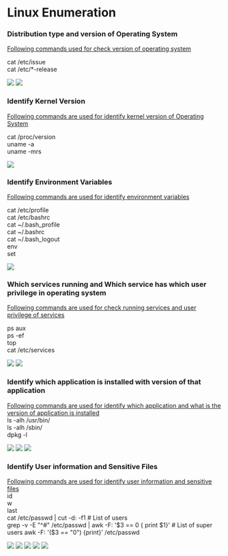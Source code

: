 # Linux Enumeration

### Distribution type and version of Operating System  
<ins>Following commands used for check version of operating system</ins> 

cat /etc/issue  
cat /etc/*-release  

![](https://github.com/pritessh/Linux-Enumeration/blob/master/images/1.JPG)
![](https://github.com/pritessh/Linux-Enumeration/blob/master/images/2.JPG)

### Identify Kernel Version  
<ins>Following commands are used for identify kernel version of Operating System</ins>

cat /proc/version  
uname -a  
uname -mrs

![](https://github.com/pritessh/Linux-Enumeration/blob/master/images/3.JPG)

### Identify Environment Variables  
<ins>Following commands are used for identify environment variables</ins>  

cat /etc/profile  
cat /etc/bashrc  
cat ~/.bash_profile  
cat ~/.bashrc  
cat ~/.bash_logout  
env  
set  

![](https://github.com/pritessh/Linux-Enumeration/blob/master/images/4.JPG)

### Which services running and Which service has which user privilege in operating system  
<ins>Following commands are used for check running services and user privilege of services </ins>

ps aux  
ps -ef  
top  
cat /etc/services  

![](https://github.com/pritessh/Linux-Enumeration/blob/master/images/5.JPG)
![](https://github.com/pritessh/Linux-Enumeration/blob/master/images/6.JPG)

### Identify which application is installed with version of that application  
<ins>Following commands are used for identify which application and what is the version of application is installed</ins>  
ls -alh /usr/bin/  
ls -alh /sbin/  
dpkg -l  

![](https://github.com/pritessh/Linux-Enumeration/blob/master/images/7.JPG)
![](https://github.com/pritessh/Linux-Enumeration/blob/master/images/8.JPG)
![](https://github.com/pritessh/Linux-Enumeration/blob/master/images/9.JPG)

### Identify User information and Sensitive Files
<ins>Following commands are used for identify user information and sensitive files</ins>  
id  
w  
last  
cat /etc/passwd | cut -d: -f1    # List of users  
grep -v -E "^#" /etc/passwd | awk -F: '$3 == 0 { print $1}'   # List of super users  
awk -F: '($3 == "0") {print}' /etc/passwd  

![](https://github.com/pritessh/Linux-Enumeration/blob/master/images/10.JPG)
![](https://github.com/pritessh/Linux-Enumeration/blob/master/images/11.JPG)
![](https://github.com/pritessh/Linux-Enumeration/blob/master/images/12.JPG)
![](https://github.com/pritessh/Linux-Enumeration/blob/master/images/13.JPG)
![](https://github.com/pritessh/Linux-Enumeration/blob/master/images/14.JPG)
